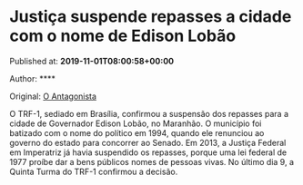 
# Justiça suspende repasses a cidade com o nome de Edison Lobão

Published at: **2019-11-01T08:00:58+00:00**

Author: ****

Original: [O Antagonista](https://www.oantagonista.com/brasil/justica-suspende-repasses-a-cidade-com-o-nome-de-edison-lobao/)

O TRF-1, sediado em Brasília, confirmou a suspensão dos repasses para a cidade de Governador Edison Lobão, no Maranhão.
O município foi batizado com o nome do político em 1994, quando ele renunciou ao governo do estado para concorrer ao Senado.
Em 2013, a Justiça Federal em Imperatriz já havia suspendido os repasses, porque uma lei federal de 1977 proíbe dar a bens públicos nomes de pessoas vivas.
No último dia 9, a Quinta Turma do TRF-1 confirmou a decisão.
 
